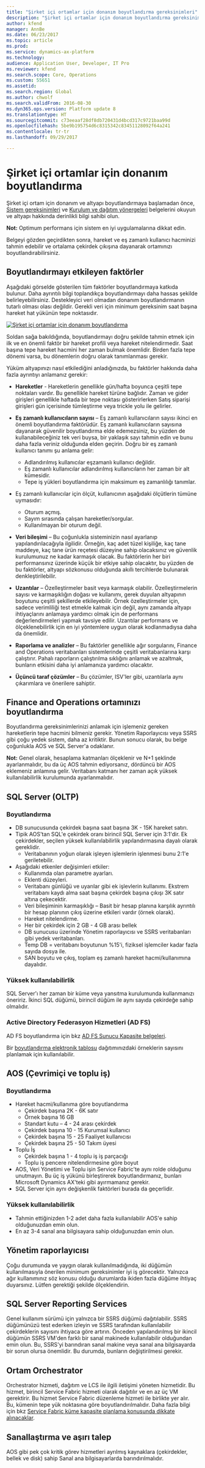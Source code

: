 ```yaml
---
title: "Şirket içi ortamlar için donanım boyutlandırma gereksinimleri"
description: "Şirket içi ortamlar için donanım boyutlandırma gereksinimleri"
author: kfend
manager: AnnBe
ms.date: 06/23/2017
ms.topic: article
ms.prod: 
ms.service: dynamics-ax-platform
ms.technology: 
audience: Application User, Developer, IT Pro
ms.reviewer: kfend
ms.search.scope: Core, Operations
ms.custom: 55651
ms.assetid: 
ms.search.region: Global
ms.author: chwolf
ms.search.validFrom: 2016-08-30
ms.dyn365.ops.version: Platform update 8
ms.translationtype: HT
ms.sourcegitcommit: c73eeaaf28df8db720431d4bcd317c9721baa99d
ms.openlocfilehash: 5be9b195754d6c8315342c83451128092f64a241
ms.contentlocale: tr-tr
ms.lasthandoff: 09/29/2017

---
```


# <a name="hardware-sizing-for-on-premises-environments"></a>Şirket içi ortamlar için donanım boyutlandırma
Şirket içi ortam için donanım ve altyapı boyutlandırmaya başlamadan önce, [Sistem gereksinimleri](system-requirements.md) ve [Kurulum ve dağıtım yönergeleri](../../dev-itpro/deployment/setup-deploy-on-premises-environments.md) belgelerini okuyun ve altyapı hakkında derinlikli bilgi sahibi olun. 

  **Not:** Optimum performans için sistem en iyi uygulamalarına dikkat edin. 

Belgeyi gözden geçirdikten sonra, hareket ve eş zamanlı kullanıcı hacminizi tahmin edebilir ve ortalama çekirdek çıkışına dayanarak ortamınızı boyutlandırabilirsiniz.

## <a name="factors-that-affect-sizing"></a>Boyutlandırmayı etkileyen faktörler
Aşağıdaki görselde gösterilen tüm faktörler boyutlandırmaya katkıda bulunur. Daha ayrıntılı bilgi toplandıkça boyutlandırmayı daha hassas şekilde belirleyebilirsiniz. Destekleyici veri olmadan donanım boyutlandırmanın tutarlı olması olası değildir. Gerekli veri için minimum gereksinim saat başına hareket hat yükünün tepe noktasıdır. 

[![Şirket içi ortamlar için donanım boyutlandırma](./media/lbd-sizing-01.png)](./media/lbd-sizing-01.png)

Soldan sağa bakıldığında, boyutlandırmayı doğru şekilde tahmin etmek için ilk ve en önemli faktör bir hareket profili veya hareket nitelendirmedir. Saat başına tepe hareket hacmini her zaman bulmak önemlidir. Birden fazla tepe dönemi varsa, bu dönemlerin doğru olarak tanımlanması gerekir. 

Yüküm altyapınızı nasıl etkilediğini anladığınızda, bu faktörler hakkında daha fazla ayrıntıyı anlamanız gerekir: 

- **Hareketler** - Hareketlerin genellikle gün/hafta boyunca çeşitli tepe noktaları vardır. Bu genellikle hareket türüne bağlıdır. Zaman ve gider girişleri genellikle haftada bir tepe noktası gösterirlerken Satış siparişi girişleri gün içerisinde tümleştirme veya trickle yolu ile gelirler. 

- **Eş zamanlı kullanıcıların sayısı** – Eş zamanlı kullanıcıların sayısı ikinci en önemli boyutlandırma faktörüdür. Eş zamanlı kullanıcıların sayısına dayanarak güvenilir boyutlandırma elde edemezsiniz, bu yüzden de kullanabileceğiniz tek veri buysa, bir yaklaşık sayı tahmin edin ve bunu daha fazla veriniz olduğunda elden geçirin. Doğru bir eş zamanlı kullanıcı tanımı şu anlama gelir: 
  - Adlandırılmış kullanıcılar eşzamanlı kullanıcı değildir.
  - Eş zamanlı kullanıcılar adlandırılmış kullanıcıların her zaman bir alt kümesidir. 
  - Tepe iş yükleri boyutlandırma için maksimum eş zamanlılığı tanımlar.
 
- Eş zamanlı kullanıcılar için ölçüt, kullanıcının aşağıdaki ölçütlerin tümüne uymasıdır: 
  - Oturum açmış. 
  - Sayım sırasında çalışan hareketler/sorgular. 
  - Kullanılmayan bir oturum değil. 
 
- **Veri bileşimi** – Bu çoğunlukla sisteminizin nasıl ayarlanıp yapılandırılacağıyla ilgilidir. Örneğin, kaç adet tüzel kişiliğe, kaç tane maddeye, kaç tane ürün reçetesi düzeyine sahip olacaksınız ve güvenlik kurulumunuz ne kadar karmaşık olacak. Bu faktörlerin her biri performansınız üzerinde küçük bir etkiye sahip olacaktır, bu yüzden de bu faktörler, altyapı sözkonusu olduğunda akıllı tercihlerde bulunarak denkleştirilebilir. 

- **Uzantılar** – Özelleştirmeler basit veya karmaşık olabilir. Özelleştirmelerin sayısı ve karmaşıklığın doğası ve kullanımı, gerek duyulan altyapının boyutunu çeşitli şekillerde etkileyebilir. Örnek özelleştirmeler için, sadece verimliliği test etmekle kalmak için değil, aynı zamanda altyapı ihtiyaçlarını anlamaya yardımcı olmak için de performans değerlendirmeleri yapmak tavsiye edilir. Uzantılar performans ve ölçeklenebilirlik için en iyi yöntemlere uygun olarak kodlanmadıysa daha da önemlidir. 

- **Raporlama ve analizler** – Bu faktörler genellikle ağır sorgularını, Finance and Operations veritabanları sistemlerinde çeşitli veritabanlarına karşı çalıştırır. Pahalı raporların çalıştırılma sıklığını anlamak ve azaltmak, bunların etkisini daha iyi anlamanıza yardımcı olacaktır. 

- **Üçüncü taraf çözümler** – Bu çözümler, ISV'ler gibi, uzantılarla aynı çıkarımlara ve önerilere sahiptir. 

## <a name="sizing-your-finance-and-operations-environment"></a>Finance and Operations ortamınızı boyutlandırma
Boyutlandırma gereksinimlerinizi anlamak için işlemeniz gereken hareketlerin tepe hacmini bilmeniz gerekir. Yönetim Raporlayıcısı veya SSRS gibi çoğu yedek sistem, daha az kritiktir. Bunun sonucu olarak, bu belge çoğunlukla AOS ve SQL Server'a odaklanır. 

**Not:** Genel olarak, hesaplama katmanları ölçeklenir ve N+1 şeklinde ayarlanmalıdır, bu da üç AOS tahmin ediyorsanız, dördüncü bir AOS eklemeniz anlamına gelir. Veritabanı katmanı her zaman açık yüksek kullanılabilirlik kurulumunda ayarlanmalıdır. 


## <a name="sql-server-oltp"></a>SQL Server (OLTP)

### <a name="sizing"></a>Boyutlandırma

- DB sunucusunda çekirdek başına saat başına 3K - 15K hareket satırı.
- Tipik AOS'tan SQL'e çekirdek oranı birincil SQL Server için 3:1'dir. Ek çekirdekler, seçilen yüksek kullanılabilirlik yapılandırmasına dayalı olarak gereklidir. 
  - Veritabanının yoğun olarak işleyen işlemlerin işlenmesi bunu 2:1'e geriletebilir. 
- Aşağıdaki etkenler değişimleri etkiler: 
  - Kullanımda olan parametre ayarları. 
  - Eklenti düzeyleri. 
  - Veritabanı günlüğü ve uyarılar gibi ek işlevlerin kullanımı. Ekstrem veritabanı kaydı alma saat başına çekirdek başına çıkışı 3K satır altına çekecektir. 
  - Veri bileşiminin karmaşıklığı – Basit bir hesap planına karşılık ayrıntılı bir hesap planının çıkış üzerine etkileri vardır (örnek olarak). 
  - Hareket nitelendirme.
  - Her bir çekirdek için 2 GB - 4 GB arası bellek 
  - DB sunucusu üzerinde Yönetim raporlayıcısı ve SSRS veritabanları gibi yedek veritabanları.
  - Temp DB = veritabanı boyutunun %15'i, fiziksel işlemciler kadar fazla sayıda dosya ile. 
  - SAN boyutu ve çıkış, toplam eş zamanlı hareket hacmi/kullanımına dayalıdır. 

### <a name="high-availability"></a>Yüksek kullanılabilirlik 
SQL Server'ı her zaman bir küme veya yansıtma kurulumunda kullanmanızı öneririz. İkinci SQL düğümü, birincil düğüm ile aynı sayıda çekirdeğe sahip olmalıdır. 

### <a name="active-directory-federation-services-ad-fs"></a>Active Directory Federasyon Hizmetleri (AD FS)
AD FS boyutlandırma için bkz [AD FS Sunucu Kapasite belgeleri](/windows-server/identity/ad-fs/design/planning-for-ad-fs-server-capacity).

Bir [boyutlandırma elektronik tablosu](http://adfsdocs.blob.core.windows.net/adfs/ADFSCapacity2016.xlsx) dağıtımınızdaki örneklerin sayısını planlamak için kullanılabilir.

<a name="aos-online-and-batch"></a>AOS (Çevrimiçi ve toplu iş)
----------------------

### <a name="sizing"></a>Boyutlandırma

- Hareket hacmi/kullanıma göre boyutlandırma
  - Çekirdek başına 2K - 6K satır
  - Örnek başına 16 GB
  - Standart kutu – 4 - 24 arası çekirdek
  - Çekirdek başına 10 - 15 Kurumsal kullanıcı
  - Çekirdek başına 15 - 25 Faaliyet kullanıcısı
  - Çekirdek başına 25 - 50 Takım üyesi
- Toplu İş
   - Çekirdek başına 1 - 4 toplu iş iş parçacığı
   - Toplu iş pencere nitelendirmesine göre boyut
- AOS, Veri Yönetimi ve Toplu işin Service Fabric'te aynı rolde olduğunu unutmayın. Bu üç iş yükünü birleştirerek boyutlandırmanız, bunları Microsoft Dynamics AX'teki gibi ayırmamanız gerekir.
- SQL Server için aynı değişkenlik faktörleri burada da geçerlidir.

### <a name="high-availability"></a>Yüksek kullanılabilirlik
- Tahmin ettiğinizden 1-2 adet daha fazla kullanılabilir AOS'e sahip olduğunuzdan emin olun.
- En az 3-4 sanal ana bilgisayara sahip olduğunuzdan emin olun.

## <a name="management-reporter"></a>Yönetim raporlayıcısı
Çoğu durumunda ve yaygın olarak kullanılmadığında, iki düğümün kullanılmasıyla önerilen minimum gereksinimler iyi iş görecektir. Yalnızca ağır kullanımınız söz konusu olduğu durumlarda ikiden fazla düğüme ihtiyaç duyarsınız. Lütfen gerektiği şekilde ölçeklendirin.

## <a name="sql-server-reporting-services"></a>SQL Server Reporting Services
Genel kullanım sürümü için yalnızca bir SSRS düğümü dağıtılabilir. SSRS düğümünüzü test ederken izleyin ve SSRS tarafından kullanılabilir çekirdeklerin sayısını ihtiyaca göre artırın. Önceden yapılandırılmış bir ikincil düğümün SSRS VM'den farklı bir sanal makinede kullanılabilir olduğundan emin olun. Bu, SSRS'yi barındıran sanal makine veya sanal ana bilgisayarda bir sorun olursa önemlidir. Bu durumda, bunların değiştirilmesi gerekir. 

## <a name="environment-orchestrator"></a>Ortam Orchestrator
Orchestrator hizmeti, dağıtım ve LCS ile ilgili iletişimi yöneten hizmetidir. Bu hizmet, birincil Service Fabric hizmeti olarak dağıtılır ve en az üç VM gerektirir. Bu hizmet Service Fabric düzenleme hizmeti ile birlikte yer alır. Bu, kümenin tepe yük noktasına göre boyutlandırılmalıdır. Daha fazla bilgi için bkz [Service Fabric küme kapasite planlama konusunda dikkate alınacaklar](/azure/service-fabric/service-fabric-cluster-capacity).  


## <a name="virtualization-and-oversubscription"></a>Sanallaştırma ve aşırı talep
AOS gibi pek çok kritik görev hizmetleri ayrılmış kaynaklara (çekirdekler, bellek ve disk) sahip Sanal ana bilgisayarlarda barındırılmalıdır.   


